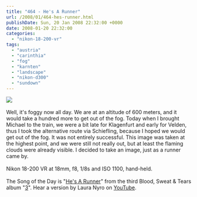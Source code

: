 ```yaml
---
title: "464 - He's A Runner"
url: /2008/01/464-hes-runner.html
publishDate: Sun, 20 Jan 2008 22:32:00 +0000
date: 2008-01-20 22:32:00
categories: 
  - "nikon-18-200-vr"
tags: 
  - "austria"
  - "carinthia"
  - "fog"
  - "karnten"
  - "landscape"
  - "nikon-d300"
  - "sundown"
---
```

<a href="https://d25zfm9zpd7gm5.cloudfront.net/1200x1200/2008/20080120_170159_ps.jpg" target="_blank"><img src="https://d25zfm9zpd7gm5.cloudfront.net/0600x0600/2008/20080120_170159_ps.jpg"/></a><br/><br/>Well, it's foggy now all day. We are at an altitude of 600 meters, and it would take a hundred more to get out of the fog. Today when I brought Michael to the train, we were a bit late for Klagenfurt and early for Velden, thus I took the alternative route via Schiefling, because I hoped we would get out of the fog. It was not entirely successful. This image was taken at the highest point, and we were still not really out, but at least the flaming clouds were already visible. I decided to take an image, just as a runner came by.<br/><br/>Nikon 18-200 VR at 18mm, f8, 1/8s and ISO 1100, hand-held.<br/><br/>The Song of the Day is "<a href="http://www.lyricstime.com/blood-sweat-tears-he-s-a-runner-lyrics.html" target="_blank">He's A Runner</a>" from the third Blood, Sweat &amp; Tears album "<a href="http://www.amazon.com/Blood-Sweat-Tears-3/dp/B0000024W8" target="_blank">3</a>". Hear a version by Laura Nyro on <a href="http://www.youtube.com/watch?v=IIWkRAw5feE" target="_blank">YouTube</a>.
